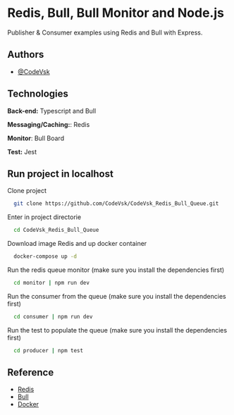 # Redis, Bull, Bull Monitor and Node.js

Publisher & Consumer examples using Redis and Bull with Express.

## Authors

- [@CodeVsk](https://www.github.com/codevsk)

## Technologies

**Back-end:** Typescript and Bull

**Messaging/Caching:**: Redis

**Monitor**: Bull Board

**Test:** Jest

## Run project in localhost

Clone project

```bash
  git clone https://github.com/CodeVsk/CodeVsk_Redis_Bull_Queue.git
```

Enter in project directorie

```bash
  cd CodeVsk_Redis_Bull_Queue
```

Download image Redis and up docker container

```bash
  docker-compose up -d
```

Run the redis queue monitor (make sure you install the dependencies first)

```bash
  cd monitor | npm run dev
```

Run the consumer from the queue (make sure you install the dependencies first)

```bash
  cd consumer | npm run dev
```

Run the test to populate the queue (make sure you install the dependencies first)

```bash
  cd producer | npm test
```

## Reference

- [Redis](https://redis.io/)
- [Bull](https://optimalbits.github.io/bull/)
- [Docker](https://www.docker.com/)
